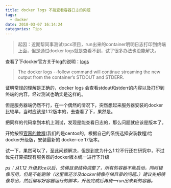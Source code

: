 ```yaml
---
title: docker logs 不能查看容器日志的问题
tags: 
  - docker
date: 2018-03-07 16:14:24
categories: Tips
---
```


>起因：近期帮同事测试rpcx项目，run出来的container明明日志打印到终端上面，但是通过docker logs就是查看不到，试了很多办法也没能解决。

查看了下docker官方关于log的说明：[logs](https://docs.docker.com/engine/reference/commandline/logs/#extended-description)

> The docker logs --follow command will continue streaming the new output from the container’s STDOUT and STDERR.

证明常规的理解是正确的，docker logs 会查看stdout和stderr的内容以及打印到终端的内容，经过测试也确实是这样的。

<!-- more -->

但是服务器端仍然不行，在一个偶然的情况下，突然想起来服务器安装的docker比较早，当时应该是1.12版本的，去查看了下，果然是。

把同样的代码拿到本机上测试，发现是能查看日志的，那么问题就应该是版本了。

开始按照[官网的教程](https://docs.docker.com/install/linux/docker-ce/centos/)(我们的是centos的，根据自己的系统选择安装教程)给docker升级版，安装最新的 docker-ce 17版本。

试一下，果然可以了，至此问题解决，但是到底为什么1.12不行还在研究中，不过优先打算把现有服务器的docker版本统一进行下升级

*ps：从1.12 升级到ce以后，仿佛目录结构调整了，所有的容器不能启动，同时镜像可用，但是不能删除（这里面还涉及docker镜像存储目录的问题。）建议先把镜像导出，然后编写好容器运行的脚本，升级完成后再统一run出来新的容器。*
